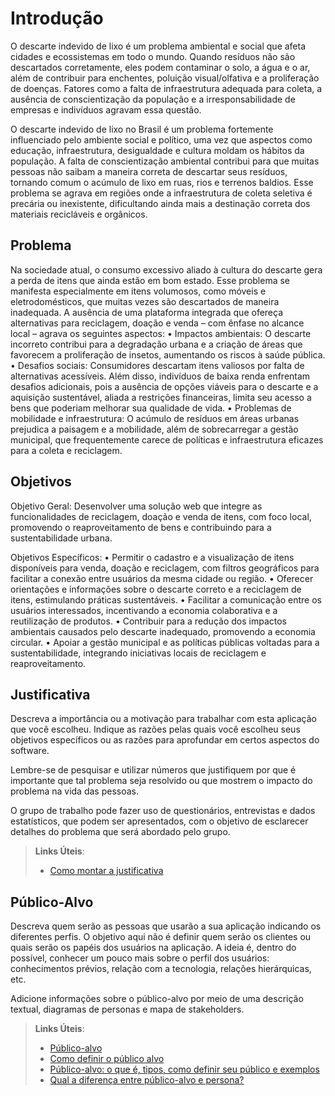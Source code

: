 # Introdução

O descarte indevido de lixo é um problema ambiental e social que afeta cidades e ecossistemas em todo o mundo. Quando resíduos não são descartados corretamente, eles podem contaminar o solo, a água e o ar, além de contribuir para enchentes, poluição visual/olfativa e a proliferação de doenças. Fatores como a falta de infraestrutura adequada para coleta, a ausência de conscientização da população e a irresponsabilidade de empresas e indivíduos agravam essa questão. 

O descarte indevido de lixo no Brasil é um problema fortemente influenciado pelo ambiente social e político, uma vez que aspectos como educação, infraestrutura, desigualdade e cultura moldam os hábitos da população. A falta de conscientização ambiental contribui para que muitas pessoas não saibam a maneira correta de descartar seus resíduos, tornando comum o acúmulo de lixo em ruas, rios e terrenos baldios. Esse problema se agrava em regiões onde a infraestrutura de coleta seletiva é precária ou inexistente, dificultando ainda mais a destinação correta dos materiais recicláveis e orgânicos.


## Problema

Na sociedade atual, o consumo excessivo aliado à cultura do descarte gera a perda de itens que ainda estão em bom estado. Esse problema se manifesta especialmente em itens volumosos, como móveis e eletrodomésticos, que muitas vezes são descartados de maneira inadequada. A ausência de uma plataforma integrada que ofereça alternativas para reciclagem, doação e venda – com ênfase no alcance local – agrava os seguintes aspectos:
    • Impactos ambientais: O descarte incorreto contribui para a degradação urbana e a criação de áreas que favorecem a proliferação de insetos, aumentando os riscos à saúde pública.
    • Desafios sociais: Consumidores descartam itens valiosos por falta de alternativas acessíveis. Além disso, indivíduos de baixa renda enfrentam desafios adicionais, pois a ausência de opções viáveis para o descarte e a aquisição sustentável, aliada a restrições financeiras, limita seu acesso a bens que poderiam melhorar sua qualidade de vida.
    • Problemas de mobilidade e infraestrutura: O acúmulo de resíduos em áreas urbanas prejudica a paisagem e a mobilidade, além de sobrecarregar a gestão municipal, que frequentemente carece de políticas e infraestrutura eficazes para a coleta e reciclagem.


## Objetivos

Objetivo Geral:
Desenvolver uma solução web que integre as funcionalidades de reciclagem, doação e venda de itens, com foco local, promovendo o reaproveitamento de bens e contribuindo para a sustentabilidade urbana.

Objetivos Específicos:
    • Permitir o cadastro e a visualização de itens disponíveis para venda, doação e reciclagem, com filtros geográficos para facilitar a conexão entre usuários da mesma cidade ou região. 
    • Oferecer orientações e informações sobre o descarte correto e a reciclagem de itens, estimulando práticas sustentáveis. 
    • Facilitar a comunicação entre os usuários interessados, incentivando a economia colaborativa e a reutilização de produtos. 
    • Contribuir para a redução dos impactos ambientais causados pelo descarte inadequado, promovendo a economia circular. 
    • Apoiar a gestão municipal e as políticas públicas voltadas para a sustentabilidade, integrando iniciativas locais de reciclagem e reaproveitamento. 


## Justificativa

Descreva a importância ou a motivação para trabalhar com esta aplicação que você escolheu. Indique as razões pelas quais você escolheu seus objetivos específicos ou as razões para aprofundar em certos aspectos do software.

Lembre-se de pesquisar e utilizar números que justifiquem por que é importante que tal problema seja resolvido ou que mostrem o impacto do problema na vida das pessoas.

O grupo de trabalho pode fazer uso de questionários, entrevistas e dados estatísticos, que podem ser apresentados, com o objetivo de esclarecer detalhes do problema que será abordado pelo grupo.

> **Links Úteis**:
> - [Como montar a justificativa](https://guiadamonografia.com.br/como-montar-justificativa-do-tcc/)

## Público-Alvo

Descreva quem serão as pessoas que usarão a sua aplicação indicando os diferentes perfis. O objetivo aqui não é definir quem serão os clientes ou quais serão os papéis dos usuários na aplicação. A ideia é, dentro do possível, conhecer um pouco mais sobre o perfil dos usuários: conhecimentos prévios, relação com a tecnologia, relações hierárquicas, etc.

Adicione informações sobre o público-alvo por meio de uma descrição textual, diagramas de personas e mapa de stakeholders.

> **Links Úteis**:
> - [Público-alvo](https://blog.hotmart.com/pt-br/publico-alvo/)
> - [Como definir o público alvo](https://exame.com/pme/5-dicas-essenciais-para-definir-o-publico-alvo-do-seu-negocio/)
> - [Público-alvo: o que é, tipos, como definir seu público e exemplos](https://klickpages.com.br/blog/publico-alvo-o-que-e/)
> - [Qual a diferença entre público-alvo e persona?](https://rockcontent.com/blog/diferenca-publico-alvo-e-persona/)
